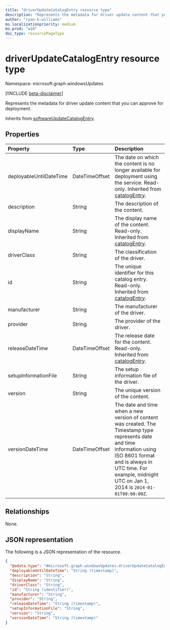 ```yaml
---
title: "driverUpdateCatalogEntry resource type"
description: "Represents the metadata for driver update content that you can approve for deployment."
author: "ryan-k-williams"
ms.localizationpriority: medium
ms.prod: "w10"
doc_type: resourcePageType
---
```


# driverUpdateCatalogEntry resource type

Namespace: microsoft.graph.windowsUpdates

[!INCLUDE [beta-disclaimer](../../includes/beta-disclaimer.md)]

Represents the metadata for driver update content that you can approve for deployment.

Inherits from [softwareUpdateCatalogEntry](../resources/windowsupdates-softwareupdatecatalogentry.md).

## Properties
|Property|Type|Description|
|:---|:---|:---|
|deployableUntilDateTime|DateTimeOffset|The date on which the content is no longer available for deployment using the service. Read-only. Inherited from [catalogEntry](../resources/windowsupdates-catalogentry.md).|
|description|String|The description of the content.|
|displayName|String|The display name of the content. Read-only. Inherited from [catalogEntry](../resources/windowsupdates-catalogentry.md).|
|driverClass|String|The classification of the driver.|
|id|String|The unique identifier for this catalog entry. Read-only. Inherited from [catalogEntry](../resources/windowsupdates-catalogentry.md).|
|manufacturer|String|The manufacturer of the driver.|
|provider|String|The provider of the driver.|
|releaseDateTime|DateTimeOffset|The release date for the content. Read-only. Inherited from [catalogEntry](../resources/windowsupdates-catalogentry.md).|
|setupInformationFile|String|The setup information file of the driver.|
|version|String|The unique version of the content.|
|versionDateTime|DateTimeOffset|The date and time when a new version of content was created. The Timestamp type represents date and time information using ISO 8601 format and is always in UTC time. For example, midnight UTC on Jan 1, 2014 is `2014-01-01T00:00:00Z`.|

## Relationships
None.

## JSON representation
The following is a JSON representation of the resource.
<!-- {
  "blockType": "resource",
  "keyProperty": "id",
  "@odata.type": "microsoft.graph.windowsUpdates.driverUpdateCatalogEntry",
  "baseType": "microsoft.graph.windowsUpdates.softwareUpdateCatalogEntry",
  "openType": false
}
-->
``` json
{
  "@odata.type": "#microsoft.graph.windowsUpdates.driverUpdateCatalogEntry",
  "deployableUntilDateTime": "String (timestamp)",
  "description": "String",
  "displayName": "String",
  "driverClass": "String",
  "id": "String (identifier)",
  "manufacturer": "String",
  "provider": "String",
  "releaseDateTime": "String (timestamp)",
  "setupInformationFile": "String",
  "version": "String",
  "versionDateTime": "String (timestamp)"
}
```
